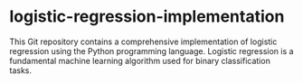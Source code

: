 # logistic-regression-implementation
This Git repository contains a comprehensive implementation of logistic regression using the Python programming language. Logistic regression is a fundamental machine learning algorithm used for binary classification tasks.
